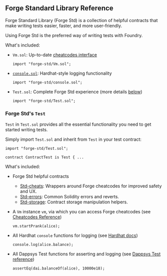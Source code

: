 ## Forge Standard Library Reference

Forge Standard Library (Forge Std) is a collection of helpful contracts that make writing tests easier, faster, and more user-friendly.

Using Forge Std is the preferred way of writing tests with Foundry.

What's included:

- `Vm.sol`: Up-to-date [cheatcodes interface](../../cheatcodes/#cheatcodes-interface)

    ```solidity
    import "forge-std/Vm.sol";
    ```

- [`console.sol`](https://hardhat.org/hardhat-network/reference/#console-log): Hardhat-style logging functionality

    ```solidity
    import "forge-std/console.sol";
    ```

- `Test.sol`: Complete Forge Std experience (more details [below](#forge-stds-test))

    ```solidity
    import "forge-std/Test.sol";
    ```

### Forge Std's `Test`

`Test` in `Test.sol` provides all the essential functionality you need to get started writing tests.

Simply import `Test.sol` and inherit from `Test` in your test contract:

```solidity
import "forge-std/Test.sol";

contract ContractTest is Test { ...
```

What's included:

- Forge Std helpful contracts
  - [Std-cheats](./std-cheats.md): Wrappers around Forge cheatcodes for improved safety and UX.
  - [Std-errors](./std-errors.md): Common Solidity errors and reverts.
  - [Std-storage](./std-storage.md): Contract storage manipulation helpers.

- A `Vm` instance `vm`, via which you can access Forge cheatcodes (see [Cheatcodes Reference](../../cheatcodes/))

    ```solidity
    vm.startPrank(alice);
    ```

- All Hardhat `console` functions for logging (see [Hardhat docs](https://hardhat.org/hardhat-network/reference/#console-log))

    ```solidity
    console.log(alice.balance);
    ```

- All Dappsys Test functions for asserting and logging (see [Dappsys Test reference](../ds-test.md))

    ```solidity
    assertEq(dai.balanceOf(alice), 10000e18);
    ```